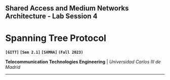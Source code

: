 ## **Shared Access and Medium Networks Architecture - Lab Session 4**

# **Spanning Tree Protocol**

**`[GITT]` `[Sem 2.1]` `[SAMNA]` `(Fall 2023)`**

**Telecommunication Technologies Engineering** | _Universidad Carlos III de Madrid_

---
